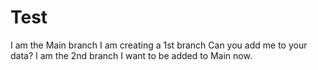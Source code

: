 # Test
I am the Main branch
I am creating a 1st branch
Can you add me to your data?
I am the 2nd branch
I want to be added to Main now.
